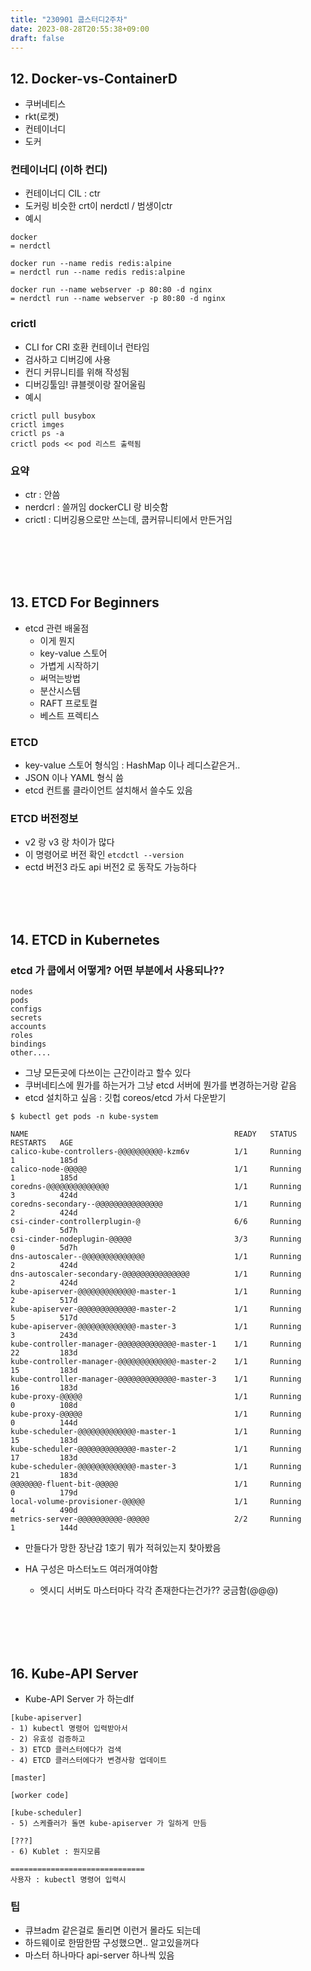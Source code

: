 ```yaml
---
title: "230901 쿱스터디2주차"
date: 2023-08-28T20:55:38+09:00
draft: false
---
```



## 12. Docker-vs-ContainerD

- 쿠버네티스
 - rkt(로켓)
 - 컨테이너디
 - 도커

### 컨테이너디 (이하 컨디)
- 컨테이너디 CIL : ctr
- 도커링 비슷한 crt이 nerdctl / 범생이ctr
- 예시
```
docker
= nerdctl

docker run --name redis redis:alpine
= nerdctl run --name redis redis:alpine

docker run --name webserver -p 80:80 -d nginx
= nerdctl run --name webserver -p 80:80 -d nginx
```

### crictl
- CLI for CRI 호환 컨테이너 런타임
- 검사하고 디버깅에 사용
- 컨디 커뮤니티를 위해 작성됨
- 디버깅툴임! 큐블렛이랑 잘어울림
- 예시
```
crictl pull busybox
crictl imges
crictl ps -a
crictl pods << pod 리스트 출력됨
```

### 요약
- ctr : 안씀
- nerdcrl : 쓸꺼임 dockerCLI 랑 비슷함
- crictl : 디버깅용으로만 쓰는데, 쿱커뮤니티에서 만든거임


<br><br><br><br>

## 13. ETCD For Beginners

- etcd 관련 배울점
  - 이게 뭔지
  - key-value 스토어
  - 가볍게 시작하기
  - 써먹는방법
  - 분산시스템
  - RAFT 프로토컬
  - 베스트 프렉티스

### ETCD
- key-value 스토어 형식임 : HashMap 이나 레디스같은거.. 
- JSON 이나 YAML 형식 씀
- etcd 컨트롤 클라이언트 설치해서 쓸수도 있음

### ETCD 버전정보
- v2 랑 v3 랑 차이가 많다
- 이 명령어로 버전 확인 `etcdctl --version`
- ectd 버전3 라도 api 버전2 로 동작도 가능하다

<br><br><br>

## 14. ETCD in Kubernetes

### etcd 가 쿱에서 어떻게? 어떤 부분에서 사용되나??
```
nodes
pods
configs
secrets
accounts
roles
bindings
other....
```
- 그냥 모든곳에 다쓰이는 근간이라고 할수 있다
- 쿠버네티스에 뭔가를 하는거가 그냥 etcd 서버에 뭔가를 변경하는거랑 같음
- etcd 설치하고 싶음 : 깃헙 coreos/etcd 가서 다운받기

```
$ kubectl get pods -n kube-system

NAME                                              READY   STATUS      RESTARTS   AGE
calico-kube-controllers-@@@@@@@@@@-kzm6v          1/1     Running     1          185d
calico-node-@@@@@                                 1/1     Running     1          185d
coredns-@@@@@@@@@@@@@@                            1/1     Running     3          424d
coredns-secondary--@@@@@@@@@@@@@@@                1/1     Running     2          424d
csi-cinder-controllerplugin-@                     6/6     Running     0          5d7h
csi-cinder-nodeplugin-@@@@@                       3/3     Running     0          5d7h
dns-autoscaler--@@@@@@@@@@@@@@                    1/1     Running     2          424d
dns-autoscaler-secondary-@@@@@@@@@@@@@@@          1/1     Running     2          424d
kube-apiserver-@@@@@@@@@@@@@-master-1             1/1     Running     2          517d
kube-apiserver-@@@@@@@@@@@@@-master-2             1/1     Running     5          517d
kube-apiserver-@@@@@@@@@@@@@-master-3             1/1     Running     3          243d
kube-controller-manager-@@@@@@@@@@@@@-master-1    1/1     Running     22         183d
kube-controller-manager-@@@@@@@@@@@@@-master-2    1/1     Running     15         183d
kube-controller-manager-@@@@@@@@@@@@@-master-3    1/1     Running     16         183d
kube-proxy-@@@@@                                  1/1     Running     0          108d
kube-proxy-@@@@@                                  1/1     Running     0          144d
kube-scheduler-@@@@@@@@@@@@@-master-1             1/1     Running     15         183d
kube-scheduler-@@@@@@@@@@@@@-master-2             1/1     Running     17         183d
kube-scheduler-@@@@@@@@@@@@@-master-3             1/1     Running     21         183d
@@@@@@@-fluent-bit-@@@@@                          1/1     Running     0          179d
local-volume-provisioner-@@@@@                    1/1     Running     4          490d
metrics-server-@@@@@@@@@@-@@@@@                   2/2     Running     1          144d
```

- 만들다가 망한 장난감 1호기 뭐가 적혀있는지 찾아봤음

- HA 구성은 마스터노드 여러개여야함
  - 엣시디 서버도 마스터마다 각각 존재한다는건가?? 궁금함(@@@)


<br><br><br><br>


## 16. Kube-API Server
-  Kube-API Server 가 하는dlf

```
[kube-apiserver]
- 1) kubectl 명령어 입력받아서
- 2) 유효성 검증하고
- 3) ETCD 클러스터에다가 검색
- 4) ETCD 클러스터에다가 변경사항 업데이트

[master]

[worker code]

[kube-scheduler]
- 5) 스케쥴러가 돌면 kube-apiserver 가 일하게 만듬

[???]
- 6) Kublet : 뭔지모름

==============================
사용자 : kubectl 명령어 입력시
```


### 팁
- 큐브adm 같은걸로 돌리면 이런거 몰라도 되는데
- 하드웨이로 한땀한땀 구성했으면.. 알고있을꺼다
- 마스터 하나마다 api-server 하나씩 있음



